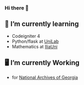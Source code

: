 ### Hi there 👋
## 🌱 I’m currently learning
- Codeigniter 4
- Python/flask at [UniLab](https://unilab.iliauni.edu.ge/)
- Mathematics at [IliaUni](iliauni.edu.ge/)

## 🖥️ I’m currently Working
- for [National Archives of Georgia](https://archive.gov.ge/)
<!-- - 📫 How to reach me:  


-->

